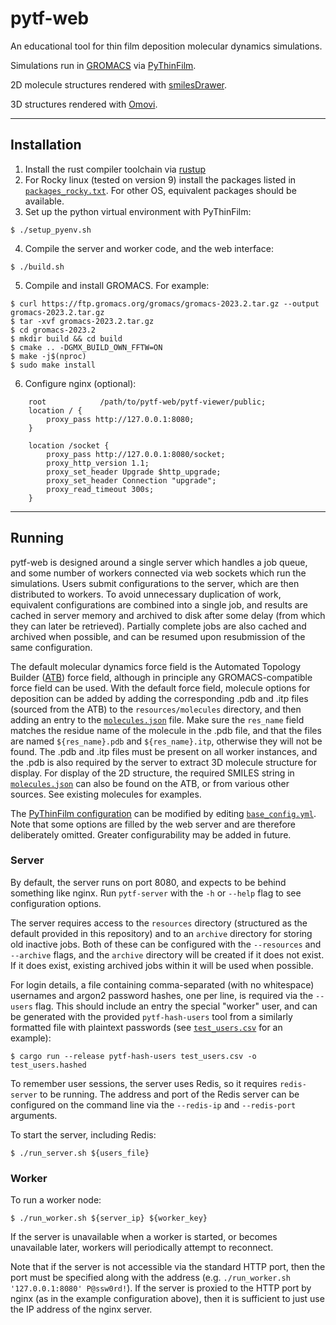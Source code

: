 # pytf-web

An educational tool for thin film deposition molecular dynamics simulations.

Simulations run in [GROMACS](www.gromacs.org) via [PyThinFilm](github.com/ATB-UQ/PyThinFilm).

2D molecule structures rendered with [smilesDrawer](github.com/reymond-group/smilesDrawer).

3D structures rendered with [Omovi](github.com/andeplane/omovi).

---

## Installation

1. Install the rust compiler toolchain via [rustup](https://www.rust-lang.org/tools/install)
2. For Rocky linux (tested on version 9) install the packages listed in
   [`packages_rocky.txt`](packages_rocky.txt). For other OS, equivalent
   packages should be available.
3. Set up the python virtual environment with PyThinFilm:
```
$ ./setup_pyenv.sh
```
4. Compile the server and worker code, and the web interface:
```
$ ./build.sh
```
5. Compile and install GROMACS. For example:
```
$ curl https://ftp.gromacs.org/gromacs/gromacs-2023.2.tar.gz --output gromacs-2023.2.tar.gz
$ tar -xvf gromacs-2023.2.tar.gz
$ cd gromacs-2023.2
$ mkdir build && cd build
$ cmake .. -DGMX_BUILD_OWN_FFTW=ON
$ make -j$(nproc)
$ sudo make install
```
6. Configure nginx (optional):
```
    root            /path/to/pytf-web/pytf-viewer/public;
    location / {
        proxy_pass http://127.0.0.1:8080;
    }

    location /socket {
        proxy_pass http://127.0.0.1:8080/socket;
        proxy_http_version 1.1;
        proxy_set_header Upgrade $http_upgrade;
        proxy_set_header Connection "upgrade";
        proxy_read_timeout 300s;
    }
```

---

## Running

pytf-web is designed around a single server which handles a job queue, and some
number of workers connected via web sockets which run the simulations. Users
submit configurations to the server, which are then distributed to workers. To
avoid unnecessary duplication of work, equivalent configurations are combined
into a single job, and results are cached in server memory and archived to disk
after some delay (from which they can later be retrieved). Partially complete
jobs are also cached and archived when possible, and can be resumed upon
resubmission of the same configuration.

The default molecular dynamics force field is the Automated Topology Builder
([ATB](atb.uq.edu.au)) force field, although in principle any
GROMACS-compatible force field can be used. With the default force field,
molecule options for deposition can be added by adding the corresponding .pdb
and .itp files (sourced from the ATB) to the `resources/molecules` directory,
and then adding an entry to the [`molecules.json`](resources/molecules.json) file.
Make sure the `res_name` field matches the residue name of the molecule in the
.pdb file, and that the files are named `${res_name}.pdb` and
`${res_name}.itp`, otherwise they will not be found. The .pdb and .itp files must
be present on all worker instances, and the .pdb is also required by the server to
extract 3D molecule structure for display.
For display of the 2D structure, the required SMILES string in
[`molecules.json`](resources/molecules.json) can also be found on the ATB, or
from various other sources. See existing molecules for examples.

The [PyThinFilm configuration](atb-uq.github.io/PyThinFilm) can be modified by
editing [`base_config.yml`](resources/base_config.yml). Note that some options
are filled by the web server and are therefore deliberately omitted. Greater
configurability may be added in future.

### Server
By default, the server runs on port 8080, and expects to be behind something like nginx.
Run `pytf-server` with the `-h` or `--help` flag to see configuration options.

The server requires access to the `resources` directory (structured as the
default provided in this repository) and to an `archive` directory for storing
old inactive jobs. Both of these can be configured with the `--resources` and
`--archive` flags, and the `archive` directory will be created if it does not exist.
If it does exist, existing archived jobs within it will be used when possible.

For login details, a file containing comma-separated (with no whitespace)
usernames and argon2 password hashes, one per line, is required via the `--users` flag.
This should include an entry the special "worker" user, and can be generated with
the provided `pytf-hash-users` tool from a similarly formatted file with
plaintext passwords (see [`test_users.csv`](test_users.csv) for an example):
```
$ cargo run --release pytf-hash-users test_users.csv -o test_users.hashed
```

To remember user sessions, the server uses Redis, so it requires `redis-server`
to be running. The address and port of the Redis server can be configured on
the command line via the `--redis-ip` and `--redis-port` arguments.

To start the server, including Redis:
```
$ ./run_server.sh ${users_file}
```

### Worker
To run a worker node:
```
$ ./run_worker.sh ${server_ip} ${worker_key}
```
If the server is unavailable when a worker is started, or becomes unavailable
later, workers will periodically attempt to reconnect.

Note that if the server is not accessible via the standard HTTP port,
then the port must be specified along with the address
(e.g. `./run_worker.sh '127.0.0.1:8080' P@ssw0rd!`). If the server is proxied to
the HTTP port by nginx (as in the example configuration above), then it is
sufficient to just use the IP address of the nginx server.

